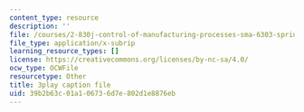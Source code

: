 ```yaml
---
content_type: resource
description: ''
file: /courses/2-830j-control-of-manufacturing-processes-sma-6303-spring-2008/39b2b63c01a106736d7e802d1e8876eb_ZUkM3_qPBo0.srt
file_type: application/x-subrip
learning_resource_types: []
license: https://creativecommons.org/licenses/by-nc-sa/4.0/
ocw_type: OCWFile
resourcetype: Other
title: 3play caption file
uid: 39b2b63c-01a1-0673-6d7e-802d1e8876eb
---
```

